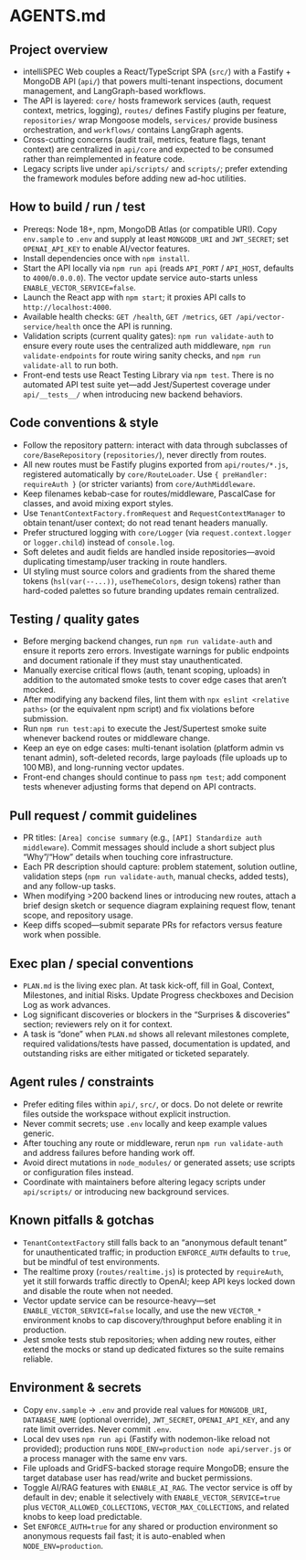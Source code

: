 # AGENTS.md

## Project overview

- intelliSPEC Web couples a React/TypeScript SPA (`src/`) with a Fastify + MongoDB API (`api/`) that powers multi-tenant inspections, document management, and LangGraph-based workflows.
- The API is layered: `core/` hosts framework services (auth, request context, metrics, logging), `routes/` defines Fastify plugins per feature, `repositories/` wrap Mongoose models, `services/` provide business orchestration, and `workflows/` contains LangGraph agents.
- Cross-cutting concerns (audit trail, metrics, feature flags, tenant context) are centralized in `api/core` and expected to be consumed rather than reimplemented in feature code.
- Legacy scripts live under `api/scripts/` and `scripts/`; prefer extending the framework modules before adding new ad-hoc utilities.

## How to build / run / test

- Prereqs: Node 18+, npm, MongoDB Atlas (or compatible URI). Copy `env.sample` to `.env` and supply at least `MONGODB_URI` and `JWT_SECRET`; set `OPENAI_API_KEY` to enable AI/vector features.
- Install dependencies once with `npm install`.
- Start the API locally via `npm run api` (reads `API_PORT` / `API_HOST`, defaults to `4000`/`0.0.0.0`). The vector update service auto-starts unless `ENABLE_VECTOR_SERVICE=false`.
- Launch the React app with `npm start`; it proxies API calls to `http://localhost:4000`.
- Available health checks: `GET /health`, `GET /metrics`, `GET /api/vector-service/health` once the API is running.
- Validation scripts (current quality gates): `npm run validate-auth` to ensure every route uses the centralized auth middleware, `npm run validate-endpoints` for route wiring sanity checks, and `npm run validate-all` to run both.
- Front-end tests use React Testing Library via `npm test`. There is no automated API test suite yet—add Jest/Supertest coverage under `api/__tests__/` when introducing new backend behaviors.

## Code conventions & style

- Follow the repository pattern: interact with data through subclasses of `core/BaseRepository` (`repositories/`), never directly from routes.
- All new routes must be Fastify plugins exported from `api/routes/*.js`, registered automatically by `core/RouteLoader`. Use `{ preHandler: requireAuth }` (or stricter variants) from `core/AuthMiddleware`.
- Keep filenames kebab-case for routes/middleware, PascalCase for classes, and avoid mixing export styles.
- Use `TenantContextFactory.fromRequest` and `RequestContextManager` to obtain tenant/user context; do not read tenant headers manually.
- Prefer structured logging with `core/Logger` (via `request.context.logger` or `logger.child`) instead of `console.log`.
- Soft deletes and audit fields are handled inside repositories—avoid duplicating timestamp/user tracking in route handlers.
- UI styling must source colors and gradients from the shared theme tokens (`hsl(var(--...))`, `useThemeColors`, design tokens) rather than hard-coded palettes so future branding updates remain centralized.

## Testing / quality gates

- Before merging backend changes, run `npm run validate-auth` and ensure it reports zero errors. Investigate warnings for public endpoints and document rationale if they must stay unauthenticated.
- Manually exercise critical flows (auth, tenant scoping, uploads) in addition to the automated smoke tests to cover edge cases that aren’t mocked.
- After modifying any backend files, lint them with `npx eslint <relative paths>` (or the equivalent npm script) and fix violations before submission.
- Run `npm run test:api` to execute the Jest/Supertest smoke suite whenever backend routes or middleware change.
- Keep an eye on edge cases: multi-tenant isolation (platform admin vs tenant admin), soft-deleted records, large payloads (file uploads up to 100 MB), and long-running vector updates.
- Front-end changes should continue to pass `npm test`; add component tests whenever adjusting forms that depend on API contracts.

## Pull request / commit guidelines

- PR titles: `[Area] concise summary` (e.g., `[API] Standardize auth middleware`). Commit messages should include a short subject plus “Why”/“How” details when touching core infrastructure.
- Each PR description should capture: problem statement, solution outline, validation steps (`npm run validate-auth`, manual checks, added tests), and any follow-up tasks.
- When modifying >200 backend lines or introducing new routes, attach a brief design sketch or sequence diagram explaining request flow, tenant scope, and repository usage.
- Keep diffs scoped—submit separate PRs for refactors versus feature work when possible.

## Exec plan / special conventions

- `PLAN.md` is the living exec plan. At task kick-off, fill in Goal, Context, Milestones, and initial Risks. Update Progress checkboxes and Decision Log as work advances.
- Log significant discoveries or blockers in the “Surprises & discoveries” section; reviewers rely on it for context.
- A task is “done” when `PLAN.md` shows all relevant milestones complete, required validations/tests have passed, documentation is updated, and outstanding risks are either mitigated or ticketed separately.

## Agent rules / constraints

- Prefer editing files within `api/`, `src/`, or docs. Do not delete or rewrite files outside the workspace without explicit instruction.
- Never commit secrets; use `.env` locally and keep example values generic.
- After touching any route or middleware, rerun `npm run validate-auth` and address failures before handing work off.
- Avoid direct mutations in `node_modules/` or generated assets; use scripts or configuration files instead.
- Coordinate with maintainers before altering legacy scripts under `api/scripts/` or introducing new background services.

## Known pitfalls & gotchas

- `TenantContextFactory` still falls back to an “anonymous default tenant” for unauthenticated traffic; in production `ENFORCE_AUTH` defaults to `true`, but be mindful of test environments.
- The realtime proxy (`routes/realtime.js`) is protected by `requireAuth`, yet it still forwards traffic directly to OpenAI; keep API keys locked down and disable the route when not needed.
- Vector update service can be resource-heavy—set `ENABLE_VECTOR_SERVICE=false` locally, and use the new `VECTOR_*` environment knobs to cap discovery/throughput before enabling it in production.
- Jest smoke tests stub repositories; when adding new routes, either extend the mocks or stand up dedicated fixtures so the suite remains reliable.

## Environment & secrets

- Copy `env.sample` → `.env` and provide real values for `MONGODB_URI`, `DATABASE_NAME` (optional override), `JWT_SECRET`, `OPENAI_API_KEY`, and any rate limit overrides. Never commit `.env`.
- Local dev uses `npm run api` (Fastify with nodemon-like reload not provided); production runs `NODE_ENV=production node api/server.js` or a process manager with the same env vars.
- File uploads and GridFS-backed storage require MongoDB; ensure the target database user has read/write and bucket permissions.
- Toggle AI/RAG features with `ENABLE_AI_RAG`. The vector service is off by default in dev; enable it selectively with `ENABLE_VECTOR_SERVICE=true` plus `VECTOR_ALLOWED_COLLECTIONS`, `VECTOR_MAX_COLLECTIONS`, and related knobs to keep load predictable.
- Set `ENFORCE_AUTH=true` for any shared or production environment so anonymous requests fail fast; it is auto-enabled when `NODE_ENV=production`.
